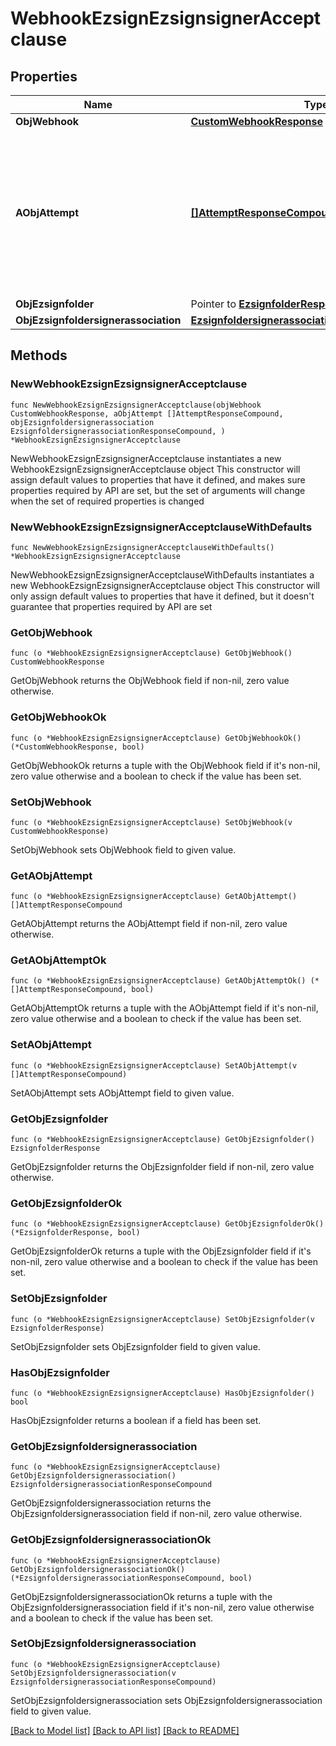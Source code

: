 # WebhookEzsignEzsignsignerAcceptclause

## Properties

Name | Type | Description | Notes
------------ | ------------- | ------------- | -------------
**ObjWebhook** | [**CustomWebhookResponse**](CustomWebhookResponse.md) |  | 
**AObjAttempt** | [**[]AttemptResponseCompound**](AttemptResponseCompound.md) | An array containing details of previous attempts that were made to deliver the message. The array is empty if it&#39;s the first attempt. | 
**ObjEzsignfolder** | Pointer to [**EzsignfolderResponse**](EzsignfolderResponse.md) |  | [optional] 
**ObjEzsignfoldersignerassociation** | [**EzsignfoldersignerassociationResponseCompound**](EzsignfoldersignerassociationResponseCompound.md) |  | 

## Methods

### NewWebhookEzsignEzsignsignerAcceptclause

`func NewWebhookEzsignEzsignsignerAcceptclause(objWebhook CustomWebhookResponse, aObjAttempt []AttemptResponseCompound, objEzsignfoldersignerassociation EzsignfoldersignerassociationResponseCompound, ) *WebhookEzsignEzsignsignerAcceptclause`

NewWebhookEzsignEzsignsignerAcceptclause instantiates a new WebhookEzsignEzsignsignerAcceptclause object
This constructor will assign default values to properties that have it defined,
and makes sure properties required by API are set, but the set of arguments
will change when the set of required properties is changed

### NewWebhookEzsignEzsignsignerAcceptclauseWithDefaults

`func NewWebhookEzsignEzsignsignerAcceptclauseWithDefaults() *WebhookEzsignEzsignsignerAcceptclause`

NewWebhookEzsignEzsignsignerAcceptclauseWithDefaults instantiates a new WebhookEzsignEzsignsignerAcceptclause object
This constructor will only assign default values to properties that have it defined,
but it doesn't guarantee that properties required by API are set

### GetObjWebhook

`func (o *WebhookEzsignEzsignsignerAcceptclause) GetObjWebhook() CustomWebhookResponse`

GetObjWebhook returns the ObjWebhook field if non-nil, zero value otherwise.

### GetObjWebhookOk

`func (o *WebhookEzsignEzsignsignerAcceptclause) GetObjWebhookOk() (*CustomWebhookResponse, bool)`

GetObjWebhookOk returns a tuple with the ObjWebhook field if it's non-nil, zero value otherwise
and a boolean to check if the value has been set.

### SetObjWebhook

`func (o *WebhookEzsignEzsignsignerAcceptclause) SetObjWebhook(v CustomWebhookResponse)`

SetObjWebhook sets ObjWebhook field to given value.


### GetAObjAttempt

`func (o *WebhookEzsignEzsignsignerAcceptclause) GetAObjAttempt() []AttemptResponseCompound`

GetAObjAttempt returns the AObjAttempt field if non-nil, zero value otherwise.

### GetAObjAttemptOk

`func (o *WebhookEzsignEzsignsignerAcceptclause) GetAObjAttemptOk() (*[]AttemptResponseCompound, bool)`

GetAObjAttemptOk returns a tuple with the AObjAttempt field if it's non-nil, zero value otherwise
and a boolean to check if the value has been set.

### SetAObjAttempt

`func (o *WebhookEzsignEzsignsignerAcceptclause) SetAObjAttempt(v []AttemptResponseCompound)`

SetAObjAttempt sets AObjAttempt field to given value.


### GetObjEzsignfolder

`func (o *WebhookEzsignEzsignsignerAcceptclause) GetObjEzsignfolder() EzsignfolderResponse`

GetObjEzsignfolder returns the ObjEzsignfolder field if non-nil, zero value otherwise.

### GetObjEzsignfolderOk

`func (o *WebhookEzsignEzsignsignerAcceptclause) GetObjEzsignfolderOk() (*EzsignfolderResponse, bool)`

GetObjEzsignfolderOk returns a tuple with the ObjEzsignfolder field if it's non-nil, zero value otherwise
and a boolean to check if the value has been set.

### SetObjEzsignfolder

`func (o *WebhookEzsignEzsignsignerAcceptclause) SetObjEzsignfolder(v EzsignfolderResponse)`

SetObjEzsignfolder sets ObjEzsignfolder field to given value.

### HasObjEzsignfolder

`func (o *WebhookEzsignEzsignsignerAcceptclause) HasObjEzsignfolder() bool`

HasObjEzsignfolder returns a boolean if a field has been set.

### GetObjEzsignfoldersignerassociation

`func (o *WebhookEzsignEzsignsignerAcceptclause) GetObjEzsignfoldersignerassociation() EzsignfoldersignerassociationResponseCompound`

GetObjEzsignfoldersignerassociation returns the ObjEzsignfoldersignerassociation field if non-nil, zero value otherwise.

### GetObjEzsignfoldersignerassociationOk

`func (o *WebhookEzsignEzsignsignerAcceptclause) GetObjEzsignfoldersignerassociationOk() (*EzsignfoldersignerassociationResponseCompound, bool)`

GetObjEzsignfoldersignerassociationOk returns a tuple with the ObjEzsignfoldersignerassociation field if it's non-nil, zero value otherwise
and a boolean to check if the value has been set.

### SetObjEzsignfoldersignerassociation

`func (o *WebhookEzsignEzsignsignerAcceptclause) SetObjEzsignfoldersignerassociation(v EzsignfoldersignerassociationResponseCompound)`

SetObjEzsignfoldersignerassociation sets ObjEzsignfoldersignerassociation field to given value.



[[Back to Model list]](../README.md#documentation-for-models) [[Back to API list]](../README.md#documentation-for-api-endpoints) [[Back to README]](../README.md)


